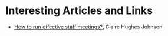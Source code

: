 
# Interesting Articles and Links

- [How to run effective staff meetings?](https://www.khoslaventures.com/running-an-effective-staff-meeting), Claire Hughes Johnson

